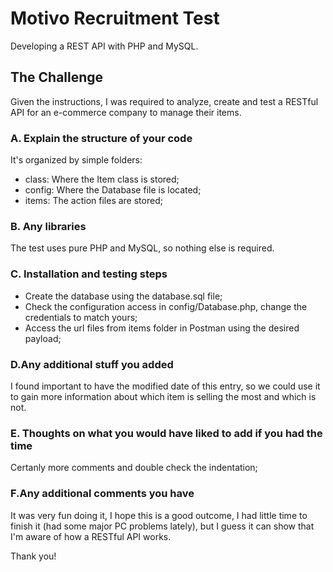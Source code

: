 # Motivo Recruitment Test

Developing a REST API with PHP and MySQL.

## The Challenge

Given the instructions, I was required to analyze, create and test a RESTful API for an e-commerce company to manage their items.


### A. Explain the structure of your code

It's organized by simple folders:

* class: Where the Item class is stored;
* config: Where the Database file is located;
* items: The action files are stored;

### B. Any libraries

The test uses pure PHP and MySQL, so nothing else is required.

### C. Installation and testing steps

* Create the database using the database.sql file;
* Check the configuration access in config/Database.php, change the credentials to match yours;
* Access the url files from items folder in Postman using the desired payload;


### D.Any additional stuff you added

I found important to have the modified date of this entry, so we could use it to gain more information about which item is selling the most and which is not.


### E. Thoughts on what you would have liked to add if you had the time

Certanly more comments and double check the indentation;

### F.Any additional comments you have

It was very fun doing it, I hope this is a good outcome, I had little time to finish it (had some major PC problems lately), but I guess it can show that I'm aware of how a RESTful API works.

Thank you!
